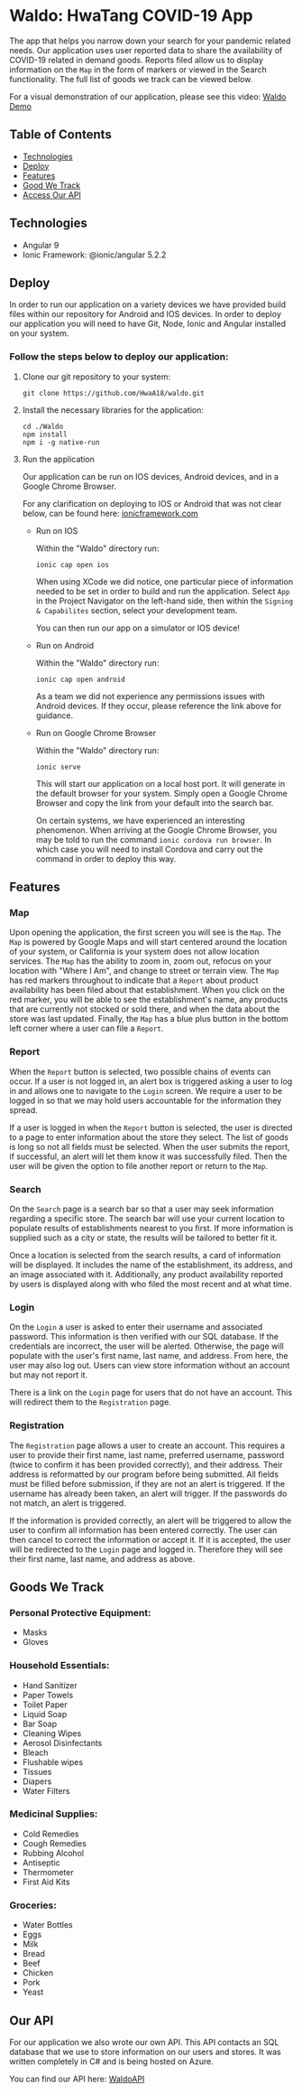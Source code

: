 # Waldo: HwaTang COVID-19  App
The app that helps you narrow down your search for your pandemic related needs. Our application uses user reported data to share the availability of COVID-19 related in demand goods. Reports filed allow us to display information on the `Map` in the form of markers or viewed in the Search functionality. The full list of goods we track can be viewed below.  

For a visual demonstration of our application, please see this video:
[Waldo Demo](https://youtu.be/qqXvjzSxkVk)

## Table of Contents
* [Technologies](#technologies)
* [Deploy](#deploy)
* [Features](#features)
* [Good We Track](#goods-we-track)
* [Access Our API](#our-api)
## Technologies
* Angular 9
* Ionic Framework: @ionic/angular 5.2.2
## Deploy
In order to run our application on a variety devices we have provided build files within our repository for Android and IOS devices. In order to deploy our application you will need to have Git, Node, Ionic and Angular installed on your system. 

### Follow the steps below to deploy our application:

1. Clone our git repository to your system:
    ```
    git clone https://github.com/HwaA18/waldo.git
    ```
2. Install the necessary libraries for the application:
    ```
    cd ./Waldo
    npm install
    npm i -g native-run
    ```
3. Run the application

    Our application can be run on IOS devices, Android devices, and in a Google Chrome Browser. 
    
    For any clarification on deploying to IOS or Android that was not clear below, can be found here: [ionicframework.com](https://ionicframework.com/docs/angular/your-first-app/6-deploying-mobile)

    * Run on IOS

        Within the "Waldo" directory run:
        ```
        ionic cap open ios
        ```
        When using XCode we did notice, one particular piece of information needed to be set in order to build and run the application. Select `App` in the Project Navigator on the left-hand side, then within the `Signing & Capabilites` section, select your development team. 

        You can then run our app on a simulator or IOS device!
    * Run on Android

        Within the "Waldo" directory run:
        ```
        ionic cap open android
        ```
        As a team we did not experience any permissions issues with Android devices. If they occur, please reference the link above for guidance.
    * Run on Google Chrome Browser

        Within the "Waldo" directory run:
        ```
        ionic serve
        ```
        This will start our application on a local host port. It will generate in the default browser for your system. Simply open a Google Chrome Browser and copy the link from your default into the search bar. 

        On certain systems, we have experienced an interesting phenomenon. When arriving at the Google Chrome Browser, you may be told to run the command `ionic cordova run browser`. In which case you will need to install Cordova and carry out the command in order to deploy this way. 

## Features
### Map
Upon opening the application, the first screen you will see is the `Map`. The `Map` is powered by Google Maps and will start centered around the location of your system, or California is your system does not allow location services. The `Map` has the ability to zoom in, zoom out, refocus on your location with "Where I Am", and change to street or terrain view. The `Map` has red markers throughout to indicate that a `Report` about product availability has been filed about that establishment. When you click on the red marker, you will be able to see the establishment's name, any products that are currently not stocked or sold there, and when the data about the store was last updated. Finally, the `Map` has a blue plus button in the bottom left corner where a user can file a `Report`.

### Report 
When the `Report` button is selected, two possible chains of events can occur. If a user is not logged in, an alert box is triggered asking a user to log in and allows one to navigate to the `Login` screen. We require a user to be logged in so that we may hold users accountable for the information they spread. 

If a user is logged in when the `Report` button is selected, the user is directed to a page to enter information about the store they select. The list of goods is long so not all fields must be selected. When the user submits the report, if successful, an alert will let them know it was successfully filed. Then the user will be given the option to file another report or return to the `Map`.

### Search
On the `Search` page is a search bar so that a user may seek information regarding a specific store. The search bar will use your current location to populate results of establishments nearest to you first. If more information is supplied such as a city or state, the results will be tailored to better fit it. 

Once a location is selected from the search results, a card of information will be displayed. It includes the name of the establishment, its address, and an image associated with it. Additionally, any product availability reported by users is displayed along with who filed the most recent and at what time. 

### Login
On the `Login` a user is asked to enter their username and associated password. This information is then verified with our SQL database. If the credentials are incorrect, the user will be alerted. Otherwise, the page will populate with the user's first name, last name, and address. From here, the user may also log out. Users can view store information without an account but may not report it. 

There is a link on the `Login` page for users that do not have an account. This will redirect them to the `Registration` page. 

### Registration
The `Registration` page allows a user to create an account. This requires a user to provide their first name, last name, preferred username, password (twice to confirm it has been provided correctly), and their address. Their address is reformatted by our program before being submitted. All fields must be filled before submission, if they are not an alert is triggered. If the username has already been taken, an alert will trigger. If the passwords do not match, an alert is triggered. 

If the information is provided correctly, an alert will be triggered to allow the user to confirm all information has been entered correctly. The user can then cancel to correct the information or accept it. If it is accepted, the user will be redirected to the `Login` page and logged in. Therefore they will see their first name, last name, and address as above. 

## Goods We Track
### Personal Protective Equipment:

* Masks
* Gloves

### Household Essentials:

* Hand Sanitizer
* Paper Towels
* Toilet Paper
* Liquid Soap 
* Bar Soap
* Cleaning Wipes
* Aerosol Disinfectants
* Bleach
* Flushable wipes
* Tissues
* Diapers
* Water Filters

### Medicinal Supplies:

* Cold Remedies
* Cough Remedies
* Rubbing Alcohol
* Antiseptic
* Thermometer
* First Aid Kits

### Groceries:
* Water Bottles
* Eggs
* Milk
* Bread
* Beef
* Chicken
* Pork
* Yeast

## Our API
For our application we also wrote our own API. This API contacts an SQL database that we use to store information on our users and stores. It was written completely in C# and is being hosted on Azure.

You can find our API here: [WaldoAPI](https://github.com/HwaA18/WaldoAPI)